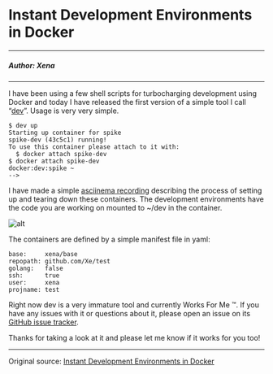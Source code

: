 # Instant Development Environments in Docker

---

##### Author: Xena

---

I have been using a few shell scripts for turbocharging development using Docker and today I have released the first version of a simple tool I call “[dev](https://github.com/Xe/dev)”. Usage is very very simple.

```
$ dev up
Starting up container for spike
spike-dev (43c5c1) running!
To use this container please attach to it with:
  $ docker attach spike-dev
$ docker attach spike-dev
docker:dev:spike ~
-->
```

I have made a simple [asciinema recording](https://asciinema.org/a/13158) describing the process of setting up and tearing down these containers. The development environments have the code you are working on mounted to ~/dev in the container.

![alt](http://resource.docker.cn/asciinema-recording.png)

The containers are defined by a simple manifest file in yaml:

```
base:     xena/base
repopath: github.com/Xe/test
golang:   false
ssh:      true
user:     xena
projname: test
```

Right now dev is a very immature tool and currently Works For Me ™. If you have any issues with it or questions about it, please open an issue on its [GitHub issue tracker](https://github.com/Xe/dev/issues/new).

Thanks for taking a look at it and please let me know if it works for you too!

---

Original source: [Instant Development Environments in Docker](https://medium.com/@theprincessxena/instant-development-environments-in-docker-1821c4725dc)